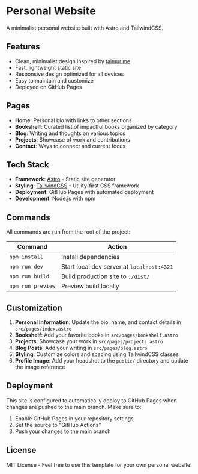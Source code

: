 # Personal Website

A minimalist personal website built with Astro and TailwindCSS.

## Features

- Clean, minimalist design inspired by [taimur.me](https://taimur.me)
- Fast, lightweight static site
- Responsive design optimized for all devices
- Easy to maintain and customize
- Deployed on GitHub Pages

## Pages

- **Home**: Personal bio with links to other sections
- **Bookshelf**: Curated list of impactful books organized by category
- **Blog**: Writing and thoughts on various topics
- **Projects**: Showcase of work and contributions
- **Contact**: Ways to connect and current focus

## Tech Stack

- **Framework**: [Astro](https://astro.build) - Static site generator
- **Styling**: [TailwindCSS](https://tailwindcss.com) - Utility-first CSS framework
- **Deployment**: GitHub Pages with automated deployment
- **Development**: Node.js with npm

## Commands

All commands are run from the root of the project:

| Command | Action |
|---------|--------|
| `npm install` | Install dependencies |
| `npm run dev` | Start local dev server at `localhost:4321` |
| `npm run build` | Build production site to `./dist/` |
| `npm run preview` | Preview build locally |

## Customization

1. **Personal Information**: Update the bio, name, and contact details in `src/pages/index.astro`
2. **Bookshelf**: Add your favorite books in `src/pages/bookshelf.astro`
3. **Projects**: Showcase your work in `src/pages/projects.astro`
4. **Blog Posts**: Add your writing in `src/pages/blog.astro`
5. **Styling**: Customize colors and spacing using TailwindCSS classes
6. **Profile Image**: Add your headshot to the `public/` directory and update the image reference

## Deployment

This site is configured to automatically deploy to GitHub Pages when changes are pushed to the main branch. Make sure to:

1. Enable GitHub Pages in your repository settings
2. Set the source to "GitHub Actions"
3. Push your changes to the main branch

## License

MIT License - Feel free to use this template for your own personal website!
